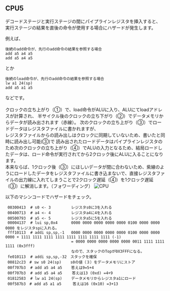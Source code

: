 ## CPU5 
デコードステージと実行ステージの間にパイプラインレジスタを挿入すると、
実行ステージの結果を直後の命令が使用する場合にハザードが発生します。

例えば、
```
後続のadd命令が、先行のadd命令の結果を参照する場合
add a5 a4 a5
add a5 a4 a5
```
とか</br>
```
後続のload命令が、先行のadd命令の結果を参照する場合
lw a1 24(sp)
add a5 a1 a5
```
などです。</br></br>
クロックの立ち上がり（①）で、load命令がALUに入り、ALUにてloadアドレスが計算され、
半サイクル後のクロックの立ち下がり（②）でデータメモリからデータが読み出されます（赤線）。
次のクロックの立ち上がり（③）でロードデータはレジスタファイルに書かれますが、</br>レジスタファイルからの読み出しはクロックに同期していないため、書いたと同時に読み出し可能(③)で
読み出されたロードデータはパイプラインレジスタのため次のクロックの立ち上がり（④）でALUの入力となるため、結局ロードしたデータは、ロード命令が実行されてから2クロック後にALUに入ることになります。</br>本来ならば、1クロック後（③）にほしいデータが間に合わないため、紫線のようにロードしたデータをレジスタファイルに書き込まないで、直接レジスタファイルの出力線に入れてしまうことで2クロック遅延（④）を1クロック遅延（③）に解消します。（フォワーディング）
![CPU](https://github.com/user-attachments/assets/2efc56b3-32d6-401d-834a-ac5dcc4590c9)

以下のマシンコードでハザードをチェック。
```
 00300413  # s0 <- 3         レジスタs0に3を入れる
 00400713  # a4 <- 4         レジスタa4に4を入れる
 00500793  # a5 <- 5         レジスタa5に5を入れる
 00004137  # lui sp,0x4      0000 0000 0000 0000 0000 0100 0000 0000 0000 をレジスタspに入れる。
 fff10113  # addi sp,sp,-1   0000 0000 0000 0000 0000 0100 0000 0000 0000 + 1111 1111 1111 1111 1111 1111 1111 1111 (-1)
                             = 0000 0000 0000 0000 0000 0011 1111 1111 1111 (0x3fff)
                             なので、スタックのTopが0X3FFFになる。
 fe010113  # addi sp,sp,-32　スタックを確保
 00812c23　# sw s0 24(sp)    s0の値（３）をデータメモリにストア
 00f707b3  # add a5 a4 a5    答えは9=5+4
 00f707b3  # add a5 a4 a5 　　答えは13 (0xd) =4+9 
 01812583  # lw a1 24(sp)    データメモリからレジスタa1にロード
 00f587b3　# add a5 a1 a5     答えは16 (0x10) =3+13
```
